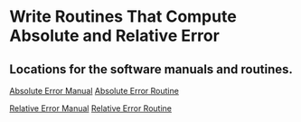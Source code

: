 # Write Routines That Compute Absolute and Relative Error

## Locations for the software manuals and routines.

[Absolute Error Manual]()          [Absolute Error Routine]()

[Relative Error Manual]()          [Relative Error Routine]()


